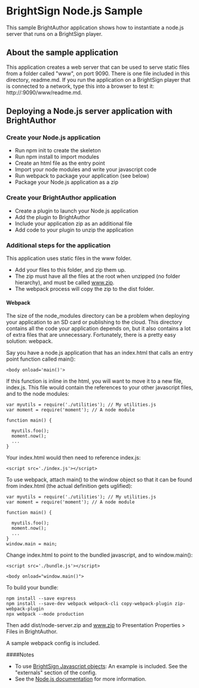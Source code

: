 # BrightSign Node.js Sample

This sample BrightAuthor application shows how to instantiate a node.js server that runs on a BrightSign player.

## About the sample application
This application creates a web server that can be used to serve static files from a folder called "www", on port 9090. There is one file included in this directory, readme.md. If you run the application on a BrightSign player that is connected to a network, type this into a browser to test it: http://<ip address of brightsign>:9090/www/readme.md.

## Deploying a Node.js server application with BrightAuthor 	
### Create your Node.js application
* Run npm init to create the skeleton
* Run npm install to import modules
* Create an html file as the entry point
* Import your node modules and write your javascript code
* Run webpack to package your application (see below)
* Package your Node.js application as a zip

### Create your BrightAuthor application
* Create a plugin to launch your Node.js application
* Add the plugin to BrightAuthor
* Include your application zip as an additional file 
* Add code to your plugin to unzip the application

### Additional steps for the application
This application uses static files in the www folder. 

* Add your files to this folder, and zip them up. 
* The zip must have all the files at the root when unzipped (no folder hierarchy), and must be called www.zip. 
* The webpack process will copy the zip to the dist folder.

#### Webpack
The size of the node_modules directory can be a problem when deploying your application to an SD card or publishing to the cloud. This directory contains all the code your application depends on, but it also contains a lot of extra files that are unnecessary.  Fortunately, there is a pretty easy solution: webpack.
 
Say you have a node.js application that has an index.html that calls an entry point function called main():

``` 
<body onload='main()'>
```
If this function is inline in the html, you will want to move it to a new file, index.js. This file would contain the references to your other javascript files, and to the node modules:
 
```
var myutils = require('./utilities'); // My utilities.js
var moment = require('moment'); // A node module
 
function main() {
 
  myutils.foo();
  moment.now();
  ...
}

```
Your index.html would then need to reference index.js:

``` 
<script src='./index.js'></script>
```
 
To use webpack, attach main() to the window object so that it can be found from index.html (the actual definition gets uglified):

``` 
var myutils = require('./utilities'); // My utilities.js
var moment = require('moment'); // A node module
 
function main() {
 
  myutils.foo();
  moment.now();
  ...
}
window.main = main;
```
 
Change index.html to point to the bundled javascript, and to window.main():

``` 
<script src='./bundle.js'></script>
 
<body onload="window.main()">
```
 
To build your bundle:

```
npm install --save express
npm install --save-dev webpack webpack-cli copy-webpack-plugin zip-webpack-plugin
npx webpack --mode production
```
 
Then add dist/node-server.zip and www.zip to Presentation Properties > Files in BrightAuthor.
 
A sample webpack config is included.  

####Notes
* To use [BrightSign Javascript objects](http://docs.brightsign.biz/display/DOC/JavaScript+API): An example is included. See the "externals" section of the config.
* See the [Node.js documentation](http://docs.brightsign.biz/display/DOC/Node.js) for more information.